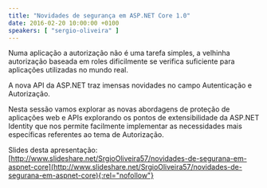 ```yaml
---
title: "Novidades de segurança em ASP.NET Core 1.0"
date: 2016-02-20 10:00:00 +0100
speakers: [ "sergio-oliveira" ]
---
```

Numa aplicação a autorização não é uma tarefa simples, a velhinha autorização baseada em roles dificilmente se verifica suficiente para aplicações utilizadas no mundo real.

A nova API da ASP.NET traz imensas novidades no campo Autenticação e Autorização.

Nesta sessão vamos explorar as novas abordagens de proteção de aplicações web e APIs explorando os pontos de extensibilidade da ASP.NET Identity que nos permite facilmente implementar as necessidades mais específicas referentes ao tema de Autorização.

Slides desta apresentação:
[http://www.slideshare.net/SrgioOliveira57/novidades-de-segurana-em-aspnet-core](http://www.slideshare.net/SrgioOliveira57/novidades-de-segurana-em-aspnet-core){:rel="nofollow"}